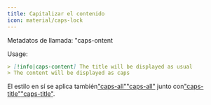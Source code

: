 ```yaml
---
title: Capitalizar el contenido
icon: material/caps-lock
---
```


Metadatos de llamada: "caps-ontent

Usage:

```md
> [!info|caps-content] The title will be displayed as usual
> The content will be displayed as caps
```

El estilo en sí se aplica también["caps-all"](../combined-styling/page-16.md)["caps-all"](../combined-styling/page-16.md)
junto con["caps-title"](../title-styling/page-16.md)["caps-title"](../title-styling/page-16.md).

